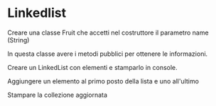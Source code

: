 # Linkedlist
Creare una classe Fruit che accetti nel costruttore il parametro name (String)

In questa classe avere i metodi pubblici per ottenere le informazioni.

Creare un LinkedList con elementi e stamparlo in console.

Aggiungere un elemento al primo posto della lista e uno all'ultimo

Stampare la collezione aggiornata
